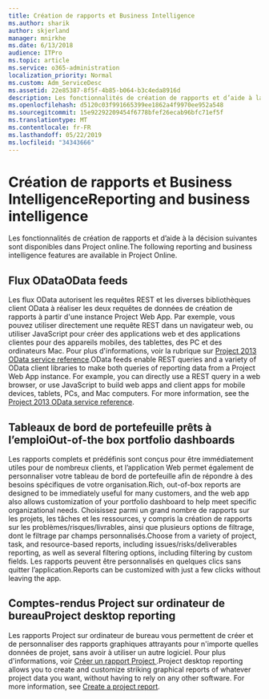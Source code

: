 ```yaml
---
title: Création de rapports et Business Intelligence
ms.author: sharik
author: skjerland
manager: mnirkhe
ms.date: 6/13/2018
audience: ITPro
ms.topic: article
ms.service: o365-administration
localization_priority: Normal
ms.custom: Adm_ServiceDesc
ms.assetid: 22e85387-8f5f-4b85-b064-b3c4eda8916d
description: Les fonctionnalités de création de rapports et d’aide à la décision suivantes sont disponibles dans Project online.
ms.openlocfilehash: d5120c03f991665399ee1862a4f9970ee952a548
ms.sourcegitcommit: 15e92292209454f6778bfef26ecab96bfc71ef5f
ms.translationtype: MT
ms.contentlocale: fr-FR
ms.lasthandoff: 05/22/2019
ms.locfileid: "34343666"
---
```

# <a name="reporting-and-business-intelligence"></a><span data-ttu-id="52562-103">Création de rapports et Business Intelligence</span><span class="sxs-lookup"><span data-stu-id="52562-103">Reporting and business intelligence</span></span>

<span data-ttu-id="52562-104">Les fonctionnalités de création de rapports et d’aide à la décision suivantes sont disponibles dans Project online.</span><span class="sxs-lookup"><span data-stu-id="52562-104">The following reporting and business intelligence features are available in Project Online.</span></span>
  
## <a name="odata-feeds"></a><span data-ttu-id="52562-105">Flux OData</span><span class="sxs-lookup"><span data-stu-id="52562-105">OData feeds</span></span>
<span data-ttu-id="52562-106"><a name="bkmk_ODataFeeds"> </a></span><span class="sxs-lookup"><span data-stu-id="52562-106"></span></span>

<span data-ttu-id="52562-p101">Les flux OData autorisent les requêtes REST et les diverses bibliothèques client OData à réaliser les deux requêtes de données de création de rapports à partir d'une instance Project Web App. Par exemple, vous pouvez utiliser directement une requête REST dans un navigateur web, ou utiliser JavaScript pour créer des applications web et des applications clientes pour des appareils mobiles, des tablettes, des PC et des ordinateurs Mac. Pour plus d'informations, voir la rubrique sur [Project 2013 OData service reference](http://go.microsoft.com/fwlink/?LinkID=823655&amp;clcid=0x409).</span><span class="sxs-lookup"><span data-stu-id="52562-p101">OData feeds enable REST queries and a variety of OData client libraries to make both queries of reporting data from a Project Web App instance. For example, you can directly use a REST query in a web browser, or use JavaScript to build web apps and client apps for mobile devices, tablets, PCs, and Mac computers. For more information, see the [Project 2013 OData service reference](http://go.microsoft.com/fwlink/?LinkID=823655&amp;clcid=0x409).</span></span>
  
## <a name="out-of-the-box-portfolio-dashboards"></a><span data-ttu-id="52562-110">Tableaux de bord de portefeuille prêts à l’emploi</span><span class="sxs-lookup"><span data-stu-id="52562-110">Out-of-the box portfolio dashboards</span></span>
<span data-ttu-id="52562-111"><a name="bkmk_OutOfTheBoxPortfolioDashboards"> </a></span><span class="sxs-lookup"><span data-stu-id="52562-111"></span></span>

<span data-ttu-id="52562-112">Les rapports complets et prédéfinis sont conçus pour être immédiatement utiles pour de nombreux clients, et l’application Web permet également de personnaliser votre tableau de bord de portefeuille afin de répondre à des besoins spécifiques de votre organisation.</span><span class="sxs-lookup"><span data-stu-id="52562-112">Rich, out-of-box reports are designed to be immediately useful for many customers, and the web app also allows customization of your portfolio dashboard to help meet specific organizational needs.</span></span> <span data-ttu-id="52562-113">Choisissez parmi un grand nombre de rapports sur les projets, les tâches et les ressources, y compris la création de rapports sur les problèmes/risques/livrables, ainsi que plusieurs options de filtrage, dont le filtrage par champs personnalisés.</span><span class="sxs-lookup"><span data-stu-id="52562-113">Choose from a variety of project, task, and resource-based reports, including issues/risks/deliverables reporting, as well as several filtering options, including filtering by custom fields.</span></span> <span data-ttu-id="52562-114">Les rapports peuvent être personnalisés en quelques clics sans quitter l’application.</span><span class="sxs-lookup"><span data-stu-id="52562-114">Reports can be customized with just a few clicks without leaving the app.</span></span> 
  
## <a name="project-desktop-reporting"></a><span data-ttu-id="52562-115">Comptes-rendus Project sur ordinateur de bureau</span><span class="sxs-lookup"><span data-stu-id="52562-115">Project desktop reporting</span></span>
<span data-ttu-id="52562-116"><a name="bkmk_ProjectDesktopReporting"> </a></span><span class="sxs-lookup"><span data-stu-id="52562-116"></span></span>

<span data-ttu-id="52562-p103">Les rapports Project sur ordinateur de bureau vous permettent de créer et de personnaliser des rapports graphiques attrayants pour n'importe quelles données de projet, sans avoir à utiliser un autre logiciel. Pour plus d'informations, voir [Créer un rapport Project ](http://go.microsoft.com/fwlink/?LinkID=823657&amp;clcid=0x409).</span><span class="sxs-lookup"><span data-stu-id="52562-p103">Project desktop reporting allows you to create and customize striking graphical reports of whatever project data you want, without having to rely on any other software. For more information, see [Create a project report](http://go.microsoft.com/fwlink/?LinkID=823657&amp;clcid=0x409).</span></span>
  

